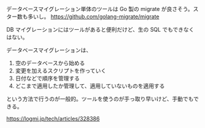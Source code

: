 データベースマイグレーション単体のツールは Go 製の migrate が良さそう。スター数も多いし。
https://github.com/golang-migrate/migrate

DB マイグレーションにはツールがあると便利だけど、生の SQL でもできなくはない。

データベースマイグレーションは、

1. 空のデータベースから始める
2. 変更を加えるスクリプトを作っていく
3. 日付などで順序を管理する
4. どこまで適用したか管理して、適用していないものを適用する

という方法で行うのが一般的。ツールを使うのが手っ取り早いけど、手動でもできる。

https://logmi.jp/tech/articles/328386

